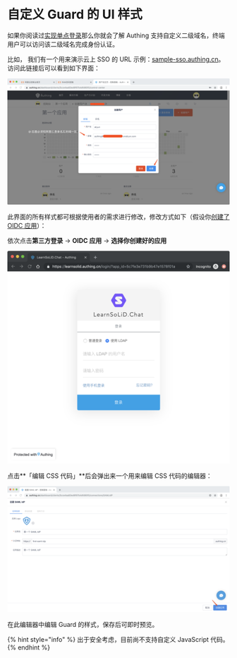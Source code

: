 # 自定义 Guard 的 UI 样式

如果你阅读过[实现单点登录](../../quickstart/implement-sso-with-authing.md)那么你就会了解 Authing 支持自定义二级域名，终端用户可以访问该二级域名完成身份认证。

比如， 我们有一个用来演示云上 SSO 的 URL 示例：[sample-sso.authing.cn](https://sample-sso.authing.cn)。访问此链接后可以看到如下界面：

![](../../.gitbook/assets/image%20%28140%29.png)

此界面的所有样式都可根据使用者的需求进行修改，修改方式如下（假设你[创建了 OIDC 应用](../../advanced/oidc/create-oidc.md)）：

依次点击**第三方登录**  -&gt; **OIDC 应用** -&gt; **选择你创建好的应用**

![](../../.gitbook/assets/image%20%28295%29.png)

点击**「编辑 CSS 代码」**后会弹出来一个用来编辑 CSS 代码的编辑器：

![](../../.gitbook/assets/image%20%28144%29.png)

在此编辑器中编辑 Guard 的样式，保存后可即时预览。

{% hint style="info" %}
出于安全考虑，目前尚不支持自定义 JavaScript 代码。
{% endhint %}

